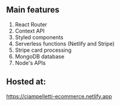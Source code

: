 ## Main features

1. React Router
2. Context API
3. Styled components
4. Serverless functions (Netlify and Stripe)
5. Stripe card processing
6. MongoDB database
7. Node's APIs

## Hosted at:

https://ciampelletti-ecommerce.netlify.app

